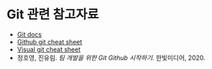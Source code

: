 # Git 관련 참고자료

- [Git docs](https://git-scm.com/docs)
- [Github git cheat sheet](https://training.github.com/downloads/github-git-cheat-sheet/)
- [Visual git cheat sheet](https://ndpsoftware.com/git-cheatsheet.html)
- 정호영, 진유림. _팀 개발을 위한 Git Github 시작하기._ 한빛미디어, 2020.